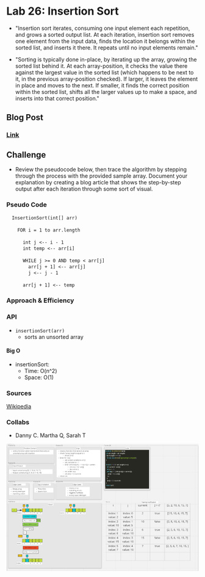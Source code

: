 # Lab 26: Insertion Sort

- "Insertion sort iterates, consuming one input element each repetition, and grows a sorted output list. At each iteration, insertion sort removes one element from the input data, finds the location it belongs within the sorted list, and inserts it there. It repeats until no input elements remain."

- "Sorting is typically done in-place, by iterating up the array, growing the sorted list behind it. At each array-position, it checks the value there against the largest value in the sorted list (which happens to be next to it, in the previous array-position checked). If larger, it leaves the element in place and moves to the next. If smaller, it finds the correct position within the sorted list, shifts all the larger values up to make a space, and inserts into that correct position."

## Blog Post

### [Link](./blog.md)

## Challenge

- Review the pseudocode below, then trace the algorithm by stepping through the process with the provided sample array. Document your explanation by creating a blog article that shows the step-by-step output after each iteration through some sort of visual.

### Pseudo Code

```
  InsertionSort(int[] arr)

    FOR i = 1 to arr.length

      int j <-- i - 1
      int temp <-- arr[i]

      WHILE j >= 0 AND temp < arr[j]
        arr[j + 1] <-- arr[j]
        j <-- j - 1

      arr[j + 1] <-- temp
```

### Approach & Efficiency

### API

- `insertionSort(arr)`
  - sorts an unsorted array

#### Big O

- insertionSort:
  - Time: O(n^2)
  - Space: O(1)

### Sources

[Wikipedia](https://en.wikipedia.org/wiki/Insertion_sort)

### Collabs

- Danny C. Martha Q, Sarah T

![Whiteboard](../../assets/insertionSort.PNG)
